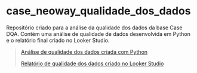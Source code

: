 # case_neoway_qualidade_dos_dados
Repositório criado para a análise da qualidade dos dados da base Case DQA. Contém uma análise de qualidade de dados desenvolvida em Python e o relatório final criado no Looker Studio.

> [Análise de qualidade dos dados criada com Python](https://colab.research.google.com/github/FBmaia/case_neoway_qualidade_dos_dados/blob/main/analise_qualidade_dos_dados_neoway.ipynb)
> 
> [Relatório de qualidade dos dados criado no Looker Studio](https://lookerstudio.google.com/reporting/8b09c787-bded-48dd-8ebe-ea95d6467fce)
